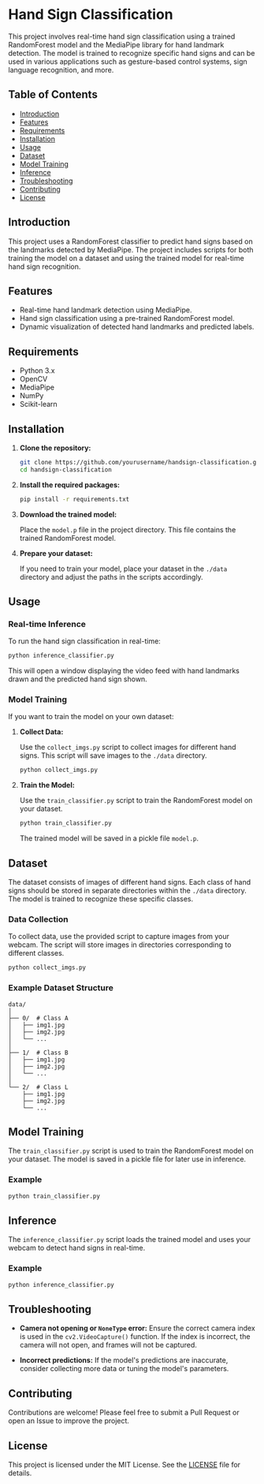 

# Hand Sign Classification

This project involves real-time hand sign classification using a trained RandomForest model and the MediaPipe library for hand landmark detection. The model is trained to recognize specific hand signs and can be used in various applications such as gesture-based control systems, sign language recognition, and more.

## Table of Contents

- [Introduction](#introduction)
- [Features](#features)
- [Requirements](#requirements)
- [Installation](#installation)
- [Usage](#usage)
- [Dataset](#dataset)
- [Model Training](#model-training)
- [Inference](#inference)
- [Troubleshooting](#troubleshooting)
- [Contributing](#contributing)
- [License](#license)

## Introduction

This project uses a RandomForest classifier to predict hand signs based on the landmarks detected by MediaPipe. The project includes scripts for both training the model on a dataset and using the trained model for real-time hand sign recognition.

## Features

- Real-time hand landmark detection using MediaPipe.
- Hand sign classification using a pre-trained RandomForest model.
- Dynamic visualization of detected hand landmarks and predicted labels.

## Requirements

- Python 3.x
- OpenCV
- MediaPipe
- NumPy
- Scikit-learn

## Installation

1. **Clone the repository:**

   ```bash
   git clone https://github.com/yourusername/handsign-classification.git
   cd handsign-classification
   ```

2. **Install the required packages:**

   ```bash
   pip install -r requirements.txt
   ```

3. **Download the trained model:**

   Place the `model.p` file in the project directory. This file contains the trained RandomForest model.

4. **Prepare your dataset:**

   If you need to train your model, place your dataset in the `./data` directory and adjust the paths in the scripts accordingly.

## Usage

### Real-time Inference

To run the hand sign classification in real-time:

```bash
python inference_classifier.py
```

This will open a window displaying the video feed with hand landmarks drawn and the predicted hand sign shown.

### Model Training

If you want to train the model on your own dataset:

1. **Collect Data:**

   Use the `collect_imgs.py` script to collect images for different hand signs. This script will save images to the `./data` directory.

   ```bash
   python collect_imgs.py
   ```

2. **Train the Model:**

   Use the `train_classifier.py` script to train the RandomForest model on your dataset.

   ```bash
   python train_classifier.py
   ```

   The trained model will be saved in a pickle file `model.p`.

## Dataset

The dataset consists of images of different hand signs. Each class of hand signs should be stored in separate directories within the `./data` directory. The model is trained to recognize these specific classes.

### Data Collection

To collect data, use the provided script to capture images from your webcam. The script will store images in directories corresponding to different classes.

```bash
python collect_imgs.py
```

### Example Dataset Structure

```
data/
│
├── 0/  # Class A
│   ├── img1.jpg
│   ├── img2.jpg
│   └── ...
│
├── 1/  # Class B
│   ├── img1.jpg
│   ├── img2.jpg
│   └── ...
│
└── 2/  # Class L
    ├── img1.jpg
    ├── img2.jpg
    └── ...
```

## Model Training

The `train_classifier.py` script is used to train the RandomForest model on your dataset. The model is saved in a pickle file for later use in inference.

### Example

```bash
python train_classifier.py
```

## Inference

The `inference_classifier.py` script loads the trained model and uses your webcam to detect hand signs in real-time.

### Example

```bash
python inference_classifier.py
```

## Troubleshooting

- **Camera not opening or `NoneType` error:** Ensure the correct camera index is used in the `cv2.VideoCapture()` function. If the index is incorrect, the camera will not open, and frames will not be captured.

- **Incorrect predictions:** If the model's predictions are inaccurate, consider collecting more data or tuning the model's parameters.

## Contributing

Contributions are welcome! Please feel free to submit a Pull Request or open an Issue to improve the project.

## License

This project is licensed under the MIT License. See the [LICENSE](LICENSE) file for details.

